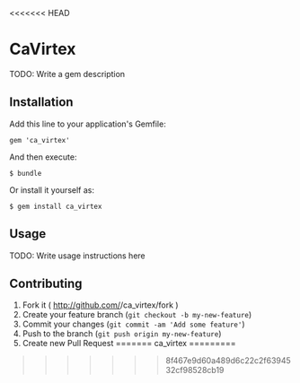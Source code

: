 <<<<<<< HEAD
# CaVirtex

TODO: Write a gem description

## Installation

Add this line to your application's Gemfile:

    gem 'ca_virtex'

And then execute:

    $ bundle

Or install it yourself as:

    $ gem install ca_virtex

## Usage

TODO: Write usage instructions here

## Contributing

1. Fork it ( http://github.com/<my-github-username>/ca_virtex/fork )
2. Create your feature branch (`git checkout -b my-new-feature`)
3. Commit your changes (`git commit -am 'Add some feature'`)
4. Push to the branch (`git push origin my-new-feature`)
5. Create new Pull Request
=======
ca_virtex
=========
>>>>>>> 8f467e9d60a489d6c22c2f6394532cf98528cb19
